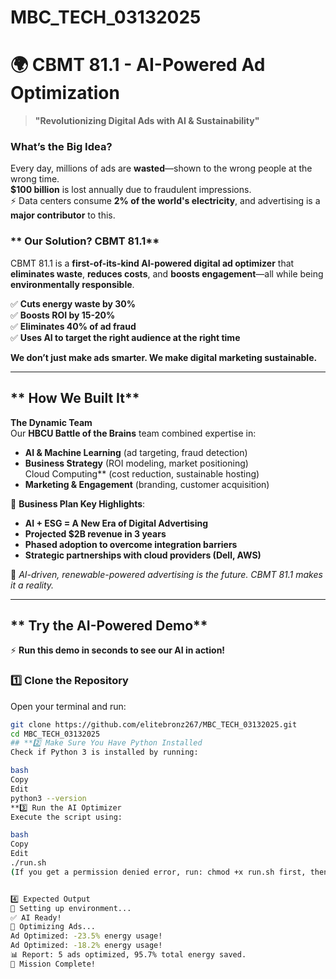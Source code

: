 # MBC_TECH_03132025
# 🌍 CBMT 81.1 - AI-Powered Ad Optimization   

> **"Revolutionizing Digital Ads with AI & Sustainability"**  

### **What’s the Big Idea?**
 Every day, millions of ads are **wasted**—shown to the wrong people at the wrong time.   
 **$100 billion** is lost annually due to fraudulent impressions.  
⚡ Data centers consume **2% of the world's electricity**, and advertising is a **major contributor** to this.  

### ** Our Solution? CBMT 81.1**  
CBMT 81.1 is a **first-of-its-kind AI-powered digital ad optimizer** that **eliminates waste**, **reduces costs**, and **boosts engagement**—all while being **environmentally responsible**.  

✅ **Cuts energy waste by 30%**  
✅ **Boosts ROI by 15-20%**  
✅ **Eliminates 40% of ad fraud**  
✅ **Uses AI to target the right audience at the right time**  

**We don’t just make ads smarter. We make digital marketing sustainable.**  

---

## ** How We Built It**
**The Dynamic Team**  
Our **HBCU Battle of the Brains** team combined expertise in:  
-   **AI & Machine Learning** (ad targeting, fraud detection)  
-   **Business Strategy** (ROI modeling, market positioning)  
    Cloud Computing** (cost reduction, sustainable hosting)  
-  **Marketing & Engagement** (branding, customer acquisition)  

📌 **Business Plan Key Highlights**:  
- **AI + ESG = A New Era of Digital Advertising**  
- **Projected $2B revenue in 3 years**  
- **Phased adoption to overcome integration barriers**  
- **Strategic partnerships with cloud providers (Dell, AWS)**  

🌱 *AI-driven, renewable-powered advertising is the future. CBMT 81.1 makes it a reality.*  

---

## ** Try the AI-Powered Demo**
⚡ **Run this demo in seconds to see our AI in action!**  

### **1️⃣ Clone the Repository**
Open your terminal and run:  
```bash
git clone https://github.com/elitebronz267/MBC_TECH_03132025.git
cd MBC_TECH_03132025
## **2️⃣ Make Sure You Have Python Installed
Check if Python 3 is installed by running:

bash
Copy
Edit
python3 --version
**3️⃣ Run the AI Optimizer
Execute the script using:

bash
Copy
Edit
./run.sh
(If you get a permission denied error, run: chmod +x run.sh first, then rerun ./run.sh)


4️⃣ Expected Output
🔧 Setting up environment...
✅ AI Ready!
🚀 Optimizing Ads...
Ad Optimized: -23.5% energy usage!
Ad Optimized: -18.2% energy usage!
📊 Report: 5 ads optimized, 95.7% total energy saved.
🎉 Mission Complete!
